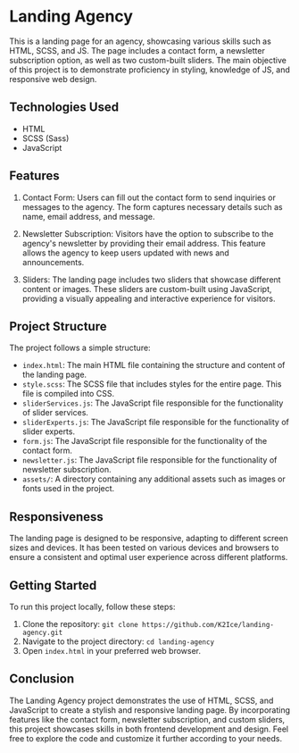 # Landing Agency

This is a landing page for an agency, showcasing various skills such as HTML, SCSS, and JS. The page includes a contact form, a newsletter subscription option, as well as two custom-built sliders. The main objective of this project is to demonstrate proficiency in styling, knowledge of JS, and responsive web design.

## Technologies Used

- HTML
- SCSS (Sass)
- JavaScript

## Features

1. Contact Form: Users can fill out the contact form to send inquiries or messages to the agency. The form captures necessary details such as name, email address, and message.

2. Newsletter Subscription: Visitors have the option to subscribe to the agency's newsletter by providing their email address. This feature allows the agency to keep users updated with news and announcements.

3. Sliders: The landing page includes two sliders that showcase different content or images. These sliders are custom-built using JavaScript, providing a visually appealing and interactive experience for visitors.

## Project Structure

The project follows a simple structure:

- `index.html`: The main HTML file containing the structure and content of the landing page.
- `style.scss`: The SCSS file that includes styles for the entire page. This file is compiled into CSS.
- `sliderServices.js`: The JavaScript file responsible for the functionality of slider services.
- `sliderExperts.js`: The JavaScript file responsible for the functionality of slider experts.
- `form.js`: The JavaScript file responsible for the functionality of the contact form.
- `newsletter.js`: The JavaScript file responsible for the functionality of newsletter subscription.
- `assets/`: A directory containing any additional assets such as images or fonts used in the project.

## Responsiveness

The landing page is designed to be responsive, adapting to different screen sizes and devices. It has been tested on various devices and browsers to ensure a consistent and optimal user experience across different platforms.

## Getting Started

To run this project locally, follow these steps:

1. Clone the repository: `git clone https://github.com/K2Ice/landing-agency.git`
2. Navigate to the project directory: `cd landing-agency`
3. Open `index.html` in your preferred web browser.

## Conclusion

The Landing Agency project demonstrates the use of HTML, SCSS, and JavaScript to create a stylish and responsive landing page. By incorporating features like the contact form, newsletter subscription, and custom sliders, this project showcases skills in both frontend development and design. Feel free to explore the code and customize it further according to your needs.
